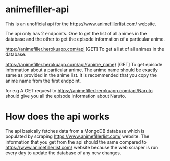 # animefiller-api

This is an unofficial api for the https://www.animefillerlist.com/ website.

The api only has 2 endpoints. One to get the list of all animes in the database and the other to get the episode information of a particular anime.

https://animefiller.herokuapp.com/api [GET]
To get a list of all animes in the database.

https://animefiller.herokuapp.com/api/{anime_name} [GET]
To get episode information about a particular anime. The anime name should be exactly same as provided in the anime list. It is recommended that you copy the anime name from the first endpoint.

for e.g A GET request to https://animefiller.herokuapp.com/api/Naruto should give you all the episode information about Naruto.


# How does the api works
The api basically fetches data from a MongoDB database which is populated by scraping https://www.animefillerlist.com/ website. The information that you get from the api should the same compared to https://www.animefillerlist.com/ website because the web scraper is run every day to update the database of any new changes.
